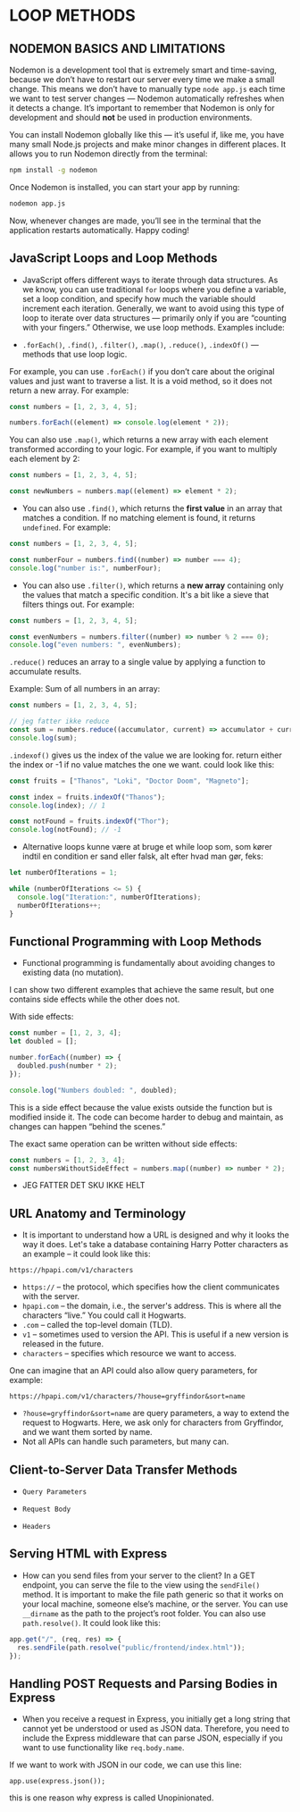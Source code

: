 # LOOP METHODS

## NODEMON BASICS AND LIMITATIONS

Nodemon is a development tool that is extremely smart and time-saving, because we don’t have to restart our server every time we make a small change. This means we don’t have to manually type `node app.js` each time we want to test server changes — Nodemon automatically refreshes when it detects a change. It’s important to remember that Nodemon is only for development and should **not** be used in production environments.

You can install Nodemon globally like this — it’s useful if, like me, you have many small Node.js projects and make minor changes in different places. It allows you to run Nodemon directly from the terminal:

```bash
npm install -g nodemon
```

Once Nodemon is installed, you can start your app by running:

```bash
nodemon app.js
```

Now, whenever changes are made, you’ll see in the terminal that the application restarts automatically. Happy coding!

## JavaScript Loops and Loop Methods

- JavaScript offers different ways to iterate through data structures. As we know, you can use traditional `for` loops where you define a variable, set a loop condition, and specify how much the variable should increment each iteration. Generally, we want to avoid using this type of loop to iterate over data structures — primarily only if you are “counting with your fingers.” Otherwise, we use loop methods. Examples include:

- `.forEach()`, `.find()`, `.filter()`, `.map()`, `.reduce()`, `.indexOf()` — methods that use loop logic.

For example, you can use `.forEach()` if you don’t care about the original values and just want to traverse a list. It is a void method, so it does not return a new array. For example:

```js
const numbers = [1, 2, 3, 4, 5];

numbers.forEach((element) => console.log(element * 2));
```

You can also use `.map()`, which returns a new array with each element transformed according to your logic. For example, if you want to multiply each element by 2:

```js
const numbers = [1, 2, 3, 4, 5];

const newNumbers = numbers.map((element) => element * 2);
```

- You can also use `.find()`, which returns the **first value** in an array that matches a condition. If no matching element is found, it returns `undefined`. For example:

```js
const numbers = [1, 2, 3, 4, 5];

const numberFour = numbers.find((number) => number === 4);
console.log("number is:", numberFour);
```

- You can also use `.filter()`, which returns a **new array** containing only the values that match a specific condition. It's a bit like a sieve that filters things out. For example:

```js
const numbers = [1, 2, 3, 4, 5];

const evenNumbers = numbers.filter((number) => number % 2 === 0);
console.log("even numbers: ", evenNumbers);
```

`.reduce()` reduces an array to a single value by applying a function to accumulate results.

Example: Sum of all numbers in an array:

```js
const numbers = [1, 2, 3, 4, 5];

// jeg fatter ikke reduce
const sum = numbers.reduce((accumulator, current) => accumulator + current, 0);
console.log(sum);
```

`.indexof()` gives us the index of the value we are looking for. return either the index or -1 if no value matches the one we want. could look like this:

```js
const fruits = ["Thanos", "Loki", "Doctor Doom", "Magneto"];

const index = fruits.indexOf("Thanos");
console.log(index); // 1

const notFound = fruits.indexOf("Thor");
console.log(notFound); // -1
```

- Alternative loops kunne være at bruge et while loop som, som kører indtil en condition er sand eller falsk, alt efter hvad man gør, feks:

```js
let numberOfIterations = 1;

while (numberOfIterations <= 5) {
  console.log("Iteration:", numberOfIterations);
  numberOfIterations++;
}
```

## Functional Programming with Loop Methods

- Functional programming is fundamentally about avoiding changes to existing data (no mutation).

I can show two different examples that achieve the same result, but one contains side effects while the other does not.

With side effects:

```js
const number = [1, 2, 3, 4];
let doubled = [];

number.forEach((number) => {
  doubled.push(number * 2);
});

console.log("Numbers doubled: ", doubled);
```

This is a side effect because the value exists outside the function but is modified inside it. The code can become harder to debug and maintain, as changes can happen “behind the scenes.”

The exact same operation can be written without side effects:

```js
const numbers = [1, 2, 3, 4];
const numbersWithoutSideEffect = numbers.map((number) => number * 2);
```

- JEG FATTER DET SKU IKKE HELT

## URL Anatomy and Terminology

- It is important to understand how a URL is designed and why it looks the way it does. Let's take a database containing Harry Potter characters as an example – it could look like this:

`https://hpapi.com/v1/characters`

- `https://` – the protocol, which specifies how the client communicates with the server.
- `hpapi.com` – the domain, i.e., the server's address. This is where all the characters “live.” You could call it Hogwarts.
- `.com` – called the top-level domain (TLD).
- `v1` – sometimes used to version the API. This is useful if a new version is released in the future.
- `characters` – specifies which resource we want to access.

One can imagine that an API could also allow query parameters, for example:

`https://hpapi.com/v1/characters/?house=gryffindor&sort=name`

- `?house=gryffindor&sort=name` are query parameters, a way to extend the request to Hogwarts. Here, we ask only for characters from Gryffindor, and we want them sorted by name.
- Not all APIs can handle such parameters, but many can.

## Client-to-Server Data Transfer Methods

- `Query Parameters`

- `Request Body`

- `Headers`

## Serving HTML with Express

- How can you send files from your server to the client? In a GET endpoint, you can serve the file to the view using the `sendFile()` method. It is important to make the file path generic so that it works on your local machine, someone else’s machine, or the server. You can use `__dirname` as the path to the project’s root folder. You can also use `path.resolve()`. It could look like this:

```js
app.get("/", (req, res) => {
  res.sendFile(path.resolve("public/frontend/index.html"));
});
```

## Handling POST Requests and Parsing Bodies in Express

- When you receive a request in Express, you initially get a long string that cannot yet be understood or used as JSON data. Therefore, you need to include the Express middleware that can parse JSON, especially if you want to use functionality like `req.body.name`.

If we want to work with JSON in our code, we can use this line:

`app.use(express.json());`

this is one reason why express is called Unopinionated.